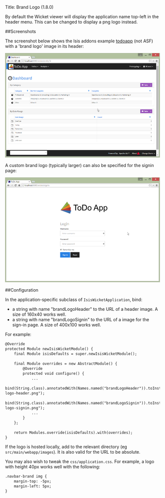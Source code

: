 Title: Brand Logo (1.8.0)

[//]: # (content copied to _user-guide_wicket-viewer)

By default the Wicket viewer will display the application name top-left in the header menu.  This can be changed to
display a png logo instead.

##Screenshots

The screenshot below shows the Isis addons example [todoapp](https://github.com/isisaddons/isis-app-todoapp/) (not ASF) with a 'brand logo' image in its header:

![](images/brand-logo.png)

A custom brand logo (typically larger) can also be specified for the signin page:

![](images/brand-logo-signin.png)


##Configuration

In the application-specific subclass of `IsisWicketApplication`, bind:

* a string with name "brandLogoHeader" to the URL of a header image.  A size of 160x40 works well.
* a string with name "brandLogoSignin" to the URL of a image for the sign-in page.  A size of 400x100 works well.

For example:

    @Override
    protected Module newIsisWicketModule() {
        final Module isisDefaults = super.newIsisWicketModule();

        final Module overrides = new AbstractModule() {
            @Override
            protected void configure() {
                ...
                bind(String.class).annotatedWith(Names.named("brandLogoHeader")).toInstance("/images/todoapp-logo-header.png");
                bind(String.class).annotatedWith(Names.named("brandLogoSignin")).toInstance("/images/todoapp-logo-signin.png");
                ...
            }
        };

        return Modules.override(isisDefaults).with(overrides);
    }


If the logo is hosted locally, add to the relevant directory (eg `src/main/webapp/images`).  It is also valid for the
URL to be absolute.

You may also wish to tweak the `css/application.css`.  For example, a logo with height 40px works well with the following:

    .navbar-brand img {
        margin-top: -5px;
        margin-left: 5px;
    }


